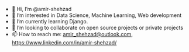 - 👋 Hi, I’m @amir-shehzad
- 👀 I’m interested in Data Science, Machine Learning, Web development
- 🌱 I’m currently learning Django.
- 💞️ I’m looking to collaborate on open source projects or private projects
- 📫 How to reach me: amir_shehzad@outlook.com, https://www.linkedin.com/in/amir-shehzad/

<!---
amir-shehzad/amir-shehzad is a ✨ special ✨ repository because its `README.md` (this file) appears on your GitHub profile.
You can click the Preview link to take a look at your changes.
--->
